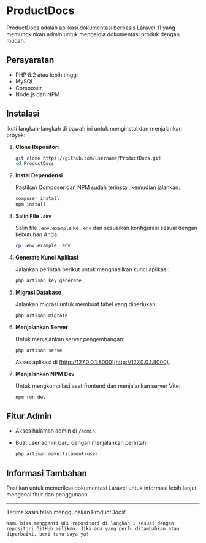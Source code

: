 # ProductDocs

ProductDocs adalah aplikasi dokumentasi berbasis Laravel 11 yang memungkinkan admin untuk mengelola dokumentasi produk dengan mudah.

## Persyaratan

- PHP 8.2 atau lebih tinggi
- MySQL
- Composer
- Node.js dan NPM

## Instalasi

Ikuti langkah-langkah di bawah ini untuk menginstal dan menjalankan proyek:

1. **Clone Repositori**

   ```bash
   git clone https://github.com/username/ProductDocs.git
   cd ProductDocs
   ```

2. **Instal Dependensi**

   Pastikan Composer dan NPM sudah terinstal, kemudian jalankan:

   ```bash
   composer install
   npm install
   ```

3. **Salin File `.env`**

   Salin file `.env.example` ke `.env` dan sesuaikan konfigurasi sesuai dengan kebutuhan Anda:

   ```bash
   cp .env.example .env
   ```

6. **Generate Kunci Aplikasi**

   Jalankan perintah berikut untuk menghasilkan kunci aplikasi:

   ```bash
   php artisan key:generate
   ```

7. **Migrasi Database**

   Jalankan migrasi untuk membuat tabel yang diperlukan:

   ```bash
   php artisan migrate
   ```

8. **Menjalankan Server**

   Untuk menjalankan server pengembangan:

   ```bash
   php artisan serve
   ```

   Akses aplikasi di [http://127.0.0.1:8000](http://127.0.0.1:8000).

9. **Menjalankan NPM Dev**

   Untuk mengkompilasi aset frontend dan menjalankan server Vite:
   ```bash
   npm run dev
   ```

## Fitur Admin

- Akses halaman admin di `/admin`.
- Buat user admin baru dengan menjalankan perintah:

   ```bash
   php artisan make:filament-user
   ```

## Informasi Tambahan

Pastikan untuk memeriksa dokumentasi Laravel untuk informasi lebih lanjut mengenai fitur dan penggunaan.

---

Terima kasih telah menggunakan ProductDocs!
```
Kamu bisa mengganti URL repositori di langkah 1 sesuai dengan repositori GitHub milikmu. Jika ada yang perlu ditambahkan atau diperbaiki, beri tahu saya ya!
